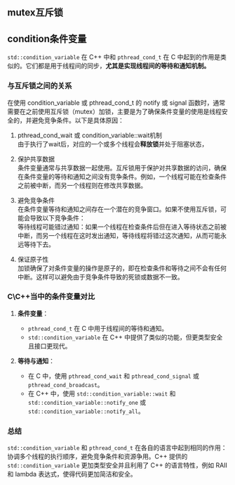 ## mutex互斥锁


## condition条件变量

`std::condition_variable` 在 C++ 中和 `pthread_cond_t` 在 C 中起到的作用是类似的。它们都是用于线程间的同步，**尤其是实现线程间的等待和通知机制。**

### 与互斥锁之间的关系
在使用 condition_variable 或 pthread_cond_t 的 notify 或 signal 函数时，通常需要在之前使用互斥锁（mutex）加锁，主要是为了确保条件变量的使用是线程安全的，并避免竞争条件。以下是具体原因：

1. pthread_cond_wait 或 condition_variable::wait机制<br>
由于执行了wait后，对应的一个或多个线程会**释放锁**并处于阻塞状态，

1. 保护共享数据<br>
条件变量通常与共享数据一起使用。互斥锁用于保护对共享数据的访问，确保在条件变量的等待和通知之间没有竞争条件。例如，一个线程可能在检查条件之前被中断，而另一个线程则在修改共享数据。

2. 避免竞争条件<br>
在条件变量等待和通知之间存在一个潜在的竞争窗口。如果不使用互斥锁，可能会导致以下竞争条件：<br>
等待线程可能错过通知：如果一个线程在检查条件后但在进入等待状态之前被中断，而另一个线程在这时发出通知，等待线程将错过这次通知，从而可能永远等待下去。

3. 保证原子性<br>
加锁确保了对条件变量的操作是原子的，即在检查条件和等待之间不会有任何中断。这样可以避免由于竞争条件导致的死锁或数据不一致。


### C\C++当中的条件变量对比
1. **条件变量**：
   - `pthread_cond_t` 在 C 中用于线程间的等待和通知。
   - `std::condition_variable` 在 C++ 中提供了类似的功能，但更类型安全且接口更现代。

2. **等待与通知**：
   - 在 C 中，使用 `pthread_cond_wait` 和 `pthread_cond_signal` 或 `pthread_cond_broadcast`。
   - 在 C++ 中，使用 `std::condition_variable::wait` 和 `std::condition_variable::notify_one` 或 `std::condition_variable::notify_all`。

### 总结
`std::condition_variable` 和 `pthread_cond_t` 在各自的语言中起到相同的作用：协调多个线程的执行顺序，避免竞争条件和资源争用。C++ 提供的 `std::condition_variable` 更加类型安全并且利用了 C++ 的语言特性，例如 RAII 和 lambda 表达式，使得代码更加简洁和安全。


